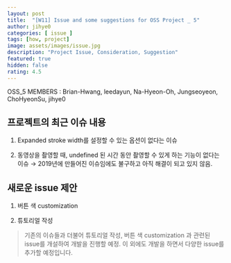 ```yaml
---	
layout: post	
title:  "[W11] Issue and some suggestions for OSS Project _ 5"	
author: jihye0
categories: [ issue ]	
tags: [how, project]
image: assets/images/issue.jpg
description: "Project Issue, Consideration, Suggestion"	
featured: true	
hidden: false	
rating: 4.5	
---	
```


OSS_5 MEMBERS : Brian-Hwang, leedayun, Na-Hyeon-Oh, Jungseoyeon, ChoHyeonSu, jihye0


## 프로젝트의 최근 이슈 내용

1. Expanded stroke width를 설정할 수 있는 옵션이 없다는 이슈

2. 동영상을 촬영할 때, undefined 된 시간 동안 촬영할 수 있게 하는 기능이 없다는 이슈
→ 2019년에 만들어진 이슈임에도 불구하고 아직 해결이 되고 있지 않음.


## 새로운 issue 제안

1. 버튼 색 customization

2. 튜토리얼 작성

> 기존의 이슈들과 더불어 튜토리얼 작성, 버튼 색 customization 과 관련된 issue를 개설하여 개발을 진행할 예정. 이 외에도 개발을 하면서 다양한 issue를 추가할 예정입니다.

